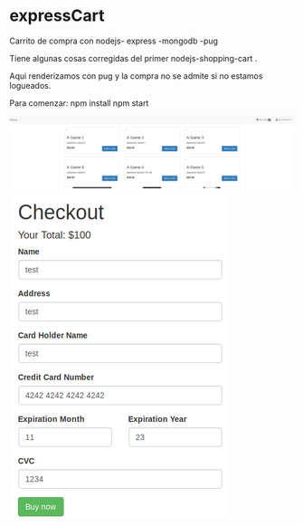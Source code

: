 # expressCart

Carrito de compra con nodejs- express -mongodb -pug

Tiene algunas cosas corregidas del primer nodejs-shopping-cart .

Aqui renderizamos con pug y la compra no se admite si no estamos logueados.

Para comenzar:
npm install
npm start

![Alt text](ExpressCart.png)
![Alt text](Checkout.png)
